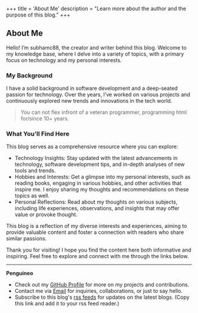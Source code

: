 +++
title = 'About Me'
description = "Learn more about the author and the purpose of this blog."
+++

## About Me

Hello! I’m subhamc88, the creator and writer behind this blog.
Welcome to my knowledge base, where I delve into a variety of topics, with a primary focus on technology and my personal interests.

### My Background

I have a solid background in software development and a deep-seated passion for technology.
Over the years, I’ve worked on various projects and continuously explored new trends and innovations in the tech world.
> You can not flex infront of a veteran programmer, programming html for/since 10+ years.

### What You’ll Find Here

This blog serves as a comprehensive resource where you can explore:

- Technology Insights: Stay updated with the latest advancements in technology, software development tips, and in-depth analyses of new tools and trends.
- Hobbies and Interests: Get a glimpse into my personal interests, such as reading books, engaging in various hobbies, and other activities that inspire me. I enjoy sharing my thoughts and recommendations on these topics as well.
- Personal Reflections: Read about my thoughts on various subjects, including life experiences, observations, and insights that may offer value or provoke thought.

This blog is a reflection of my diverse interests and experiences, aiming to provide valuable content and foster a connection with readers who share similar passions.

Thank you for visiting! I hope you find the content here both informative and inspiring. Feel free to explore and connect with me through the links below.

---

**Penguineo**

- Check out my [GitHub Profile](https://www.github.com/penguineo) for more on my projects and contributions.
- Contact me via [Email](mailto:subham020304@gmail.com) for inquiries, collaborations, or just to say hello.
- Subscribe to this blog's [rss feeds](https://subhamc88.github.io/blog/index.xml) for updates on the latest blogs. (Copy this link and add it to your rss feed reader.)
